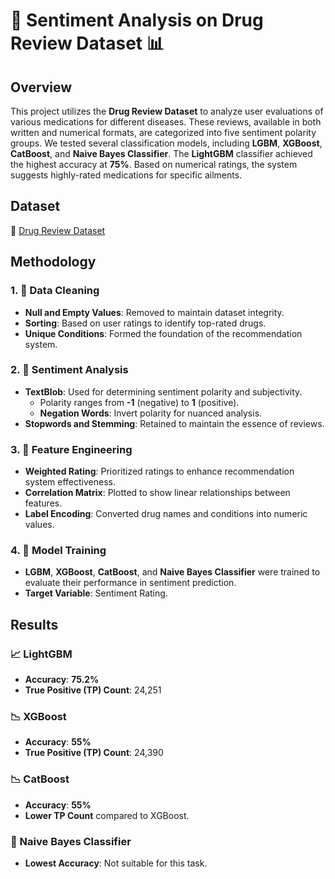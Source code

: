 # 💊 Sentiment Analysis on Drug Review Dataset 📊

## Overview
This project utilizes the **Drug Review Dataset** to analyze user evaluations of various medications for different diseases. These reviews, available in both written and numerical formats, are categorized into five sentiment polarity groups. We tested several classification models, including **LGBM**, **XGBoost**, **CatBoost**, and **Naive Bayes Classifier**. The **LightGBM** classifier achieved the highest accuracy at **75%**. Based on numerical ratings, the system suggests highly-rated medications for specific ailments.

## Dataset
🔗 [Drug Review Dataset](https://www.kaggle.com/jessicali9530/kuc-hackathon-winter-2018)

## Methodology

### 1. 🧹 Data Cleaning
- **Null and Empty Values**: Removed to maintain dataset integrity.
- **Sorting**: Based on user ratings to identify top-rated drugs.
- **Unique Conditions**: Formed the foundation of the recommendation system.

### 2. 📝 Sentiment Analysis
- **TextBlob**: Used for determining sentiment polarity and subjectivity.
  - Polarity ranges from **-1** (negative) to **1** (positive).
  - **Negation Words**: Invert polarity for nuanced analysis.
- **Stopwords and Stemming**: Retained to maintain the essence of reviews.

### 3. 🔢 Feature Engineering
- **Weighted Rating**: Prioritized ratings to enhance recommendation system effectiveness.
- **Correlation Matrix**: Plotted to show linear relationships between features.
- **Label Encoding**: Converted drug names and conditions into numeric values.

### 4. 🤖 Model Training
- **LGBM**, **XGBoost**, **CatBoost**, and **Naive Bayes Classifier** were trained to evaluate their performance in sentiment prediction.
- **Target Variable**: Sentiment Rating.

## Results

### 📈 LightGBM
- **Accuracy**: **75.2%**
- **True Positive (TP) Count**: 24,251

### 📉 XGBoost
- **Accuracy**: **55%**
- **True Positive (TP) Count**: 24,390

### 📉 CatBoost
- **Accuracy**: **55%**
- **Lower TP Count** compared to XGBoost.

### 🚫 Naive Bayes Classifier
- **Lowest Accuracy**: Not suitable for this task.
